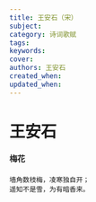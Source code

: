 ```yaml
---
title: 王安石（宋）
subject: 
category: 诗词歌赋
tags: 
keywords: 
cover: 
authors: 王安石
created_when: 
updated_when: 
---
```


# 王安石

#### 梅花

```
墙角数枝梅，凌寒独自开；
遥知不是雪，为有暗香来。
```
